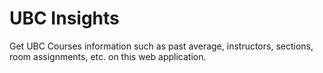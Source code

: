 # UBC Insights

Get UBC Courses information such as past average, instructors, sections, room assignments, etc. on this web application.
